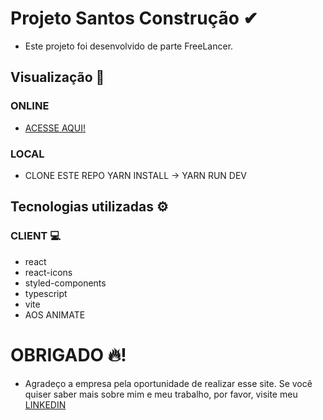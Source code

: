 # Projeto Santos Construção ✔

- Este projeto foi desenvolvido de parte FreeLancer.

## Visualização 🔗
### ONLINE
- [ACESSE AQUI!]('')
### LOCAL
- CLONE ESTE REPO
YARN INSTALL -> YARN RUN DEV
 ## Tecnologias utilizadas ⚙

### CLIENT 💻

- react
- react-icons
- styled-components
- typescript
- vite
- AOS ANIMATE


# OBRIGADO 🔥!

- Agradeço a empresa pela oportunidade de realizar esse site. Se você quiser saber mais sobre mim e meu trabalho, por favor, visite meu [LINKEDIN](https://www.linkedin.com/in/guidev-onn/)
